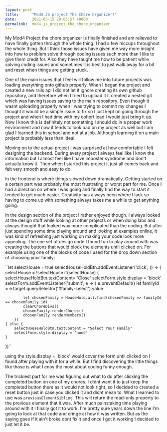 ```yaml
---
layout: post
title:      "Mod4 JS project The Chore Organizer!"
date:       2021-03-15 20:05:57 +0000
permalink:  mod4_js_project_the_chore_organizer
---
```




My Mod4 Project the chore organizer is finally finished and am relieved to have finally gotten through the whole thing. I had a few hiccups throughout the whole thing. But I think those issues have given me way more insight into how to problem solve through coding issues such more than I like to give them credit for. Also they have taught me how to be patient while solving coding issues and sometimes it is best to just walk away for a bit and reset when things are getting stuck.

One of the main issues that I feel will follow me into future projects was loading everything onto github properly. When I began the project and created a new rails api I did not let it ignore creating its own github repository, and therefore when I tried to upload it it created a nested git which was having issues saving to the main repository. Even though it wasnt uploading properly when I was trying to commit my changes I thought it would be a simple issue to fix so I just kept on going through the project and when I had time with my cohort lead I would just bring it up. Now I know this is definitely not something I should do in a proper work environment and now it tends to look bad on my project as well but I am glad I learned this in school and not at a job. Although learning it on a main project is probably less than ideal.

Moving on to the actual project I was surprised at how comfortable I felt designing the backend. During every project I always feel like I know the information but I almost feel like I have imposter syndrome and don't actually know it. Then when I started this project it just all comes back and felt very smooth and easy to do. 

In the frontend is where things slowed down dramatically. Getting started on a certain part was probably the most frustrating or worst part for me. Once I had a direction on where I was going and finally find the way to start it tended to get much easier. Creativity has always been where I lack so having to come up with something always takes me a while to get anything going.

In the design section of the project I rather enjoyed though. I always looked at the design stuff while looking at other projects or when doing labs and always thought that looked way more complicated than the coding. But after just spending some time playing around and looking at examples online, it was kind of refreshing just working on making your code look more appealing. The one set of design code I found fun to play around with was creating the buttons that would block the elements until clicked on. For example using one of the blocks of code I used for the drop down section of choosing your family:

``let selectHouse = true
selectHouseHoldBtn.addEventListener('click', () => {
    selectHouse = !selectHouse
    if(selectHouse) {
        selectHouseHoldBtn.textContent= 'Close'
        selectForm.style.display = 'block'
        selectForm.addEventListener('submit', e => {
            e.preventDefault()
            let familyId = e.target.querySelector('#family-select').value

            let chosenFamily = HouseHold.all.find(chosenFamily => familyId == chosenFamily.id)
            clearChoreDivs()
            chosenFamily.renderChores()
            chosenFamily.renderMembers()
        })
    } else {
        selectHouseHoldBtn.textContent = "Select Your Family"
        selectForm.style.display = 'none'
    }
})``

using the style.display = 'block' would cover the form until clicked on I found after playing with it for a while. But I find discovering the little things like those is what I enoy the most about coding funny enough.

The trickiest part for me was figuring out what to do after clicking the completed button on one of my chores. I didnt want it to just keep the completed button there as it would not look right, so I decided to created a reset button just in case you clicked it and didnt mean to. What I learned to use was ``previousElementSibling``. This will return the read-only property to the previous element that it was. After much painstaking time playing around with it I finally got it to work. I'm pretty sure years down the line I'm going to look at that code and cringe at how it was written. But as the saying goes if it ain't broke dont fix it and once I got it working I decided to just let it be.
